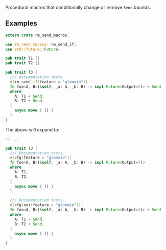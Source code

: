 Procedural macros that conditionally change or remove `Send` bounds.

## Examples

```rust 
extern crate rm_send_macros;

use rm_send_macros::rm_send_if;
use std::future::Future;

pub trait T1 {}
pub trait T2 {}

pub trait T3 {
  /// Documentation tests.
  #[rm_send_if(feature = "glommio")]
  fn foo<A, B>(&self, _a: A, _b: B) -> impl Future<Output=()> + Send
  where
    A: T1 + Send,
    B: T2 + Send,
  {
    async move { () }
  }
}
```

The above will expand to:

```rust
// ...

pub trait T3 {
  /// Documentation tests.
  #[cfg(feature = "glommio")]
  fn foo<A, B>(&self, _a: A, _b: B) -> impl Future<Output=()>
  where
    A: T1,
    B: T2,
  {
    async move { () }
  }

  /// Documentation tests.
  #[cfg(not(feature = "glommio"))]
  fn foo<A, B>(&self, _a: A, _b: B) -> impl Future<Output=()> + Send
  where
    A: T1 + Send,
    B: T2 + Send,
  {
    async move { () }
  }
} 
```